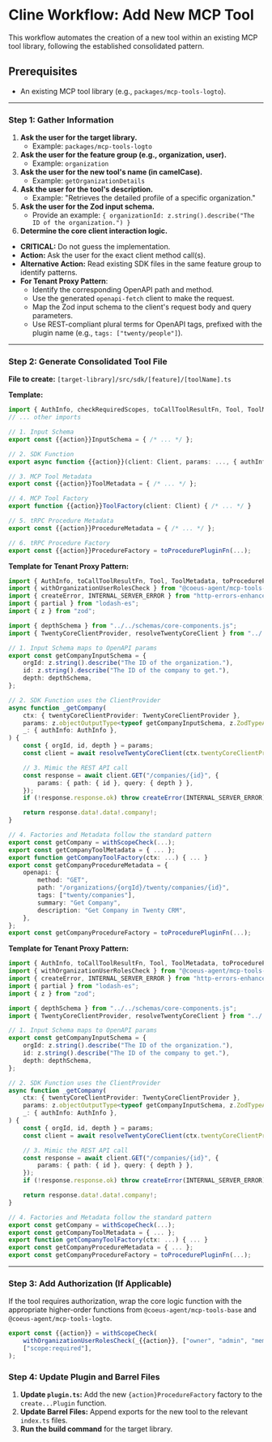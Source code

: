 # Cline Workflow: Add New MCP Tool

This workflow automates the creation of a new tool within an existing MCP tool library, following the established consolidated pattern.

## Prerequisites

- An existing MCP tool library (e.g., `packages/mcp-tools-logto`).

---

### **Step 1: Gather Information**

1.  **Ask the user for the target library.**
    -   Example: `packages/mcp-tools-logto`
2.  **Ask the user for the feature group (e.g., organization, user).**
    -   Example: `organization`
3.  **Ask the user for the new tool's name (in camelCase).**
    -   Example: `getOrganizationDetails`
4.  **Ask the user for the tool's description.**
    -   Example: "Retrieves the detailed profile of a specific organization."
5.  **Ask the user for the Zod input schema.**
    -   Provide an example: `{ organizationId: z.string().describe("The ID of the organization.") }`
6.  **Determine the core client interaction logic.**
-   **CRITICAL:** Do not guess the implementation.
-   **Action:** Ask the user for the exact client method call(s).
-   **Alternative Action:** Read existing SDK files in the same feature group to identify patterns.
-   **For Tenant Proxy Pattern**:
    -   Identify the corresponding OpenAPI path and method.
    -   Use the generated `openapi-fetch` client to make the request.
    -   Map the Zod input schema to the client's request body and query parameters.
    -   Use REST-compliant plural terms for OpenAPI tags, prefixed with the plugin name (e.g., `tags: ["twenty/people"]`).

---

### **Step 2: Generate Consolidated Tool File**

**File to create:** `[target-library]/src/sdk/[feature]/[toolName].ts`

**Template:**
```typescript
import { AuthInfo, checkRequiredScopes, toCallToolResultFn, Tool, ToolMetadata, toProcedurePluginFn } from "@coeus-agent/mcp-tools-base";
// ... other imports

// 1. Input Schema
export const {{action}}InputSchema = { /* ... */ };

// 2. SDK Function
export async function {{action}}(client: Client, params: ..., { authInfo }: { authInfo: AuthInfo }) { /* ... */ }

// 3. MCP Tool Metadata
export const {{action}}ToolMetadata = { /* ... */ };

// 4. MCP Tool Factory
export function {{action}}ToolFactory(client: Client) { /* ... */ }

// 5. tRPC Procedure Metadata
export const {{action}}ProcedureMetadata = { /* ... */ };

// 6. tRPC Procedure Factory
export const {{action}}ProcedureFactory = toProcedurePluginFn(...);
```

**Template for Tenant Proxy Pattern:**
```typescript
import { AuthInfo, toCallToolResultFn, Tool, ToolMetadata, toProcedurePluginFn, withScopeCheck } from "@coeus-agent/mcp-tools-base";
import { withOrganizationUserRolesCheck } from "@coeus-agent/mcp-tools-logto";
import { createError, INTERNAL_SERVER_ERROR } from "http-errors-enhanced";
import { partial } from "lodash-es";
import { z } from "zod";

import { depthSchema } from "../../schemas/core-components.js";
import { TwentyCoreClientProvider, resolveTwentyCoreClient } from "../../TwentyClient.js";

// 1. Input Schema maps to OpenAPI params
export const getCompanyInputSchema = {
    orgId: z.string().describe("The ID of the organization."),
    id: z.string().describe("The ID of the company to get."),
    depth: depthSchema,
};

// 2. SDK Function uses the ClientProvider
async function _getCompany(
    ctx: { twentyCoreClientProvider: TwentyCoreClientProvider },
    params: z.objectOutputType<typeof getCompanyInputSchema, z.ZodTypeAny>,
    _: { authInfo: AuthInfo },
) {
    const { orgId, id, depth } = params;
    const client = await resolveTwentyCoreClient(ctx.twentyCoreClientProvider, orgId);

    // 3. Mimic the REST API call
    const response = await client.GET("/companies/{id}", {
        params: { path: { id }, query: { depth } },
    });
    if (!response.response.ok) throw createError(INTERNAL_SERVER_ERROR);

    return response.data!.data!.company!;
}

// 4. Factories and Metadata follow the standard pattern
export const getCompany = withScopeCheck(...);
export const getCompanyToolMetadata = { ... };
export function getCompanyToolFactory(ctx: ...) { ... }
export const getCompanyProcedureMetadata = {
    openapi: {
        method: "GET",
        path: "/organizations/{orgId}/twenty/companies/{id}",
        tags: ["twenty/companies"],
        summary: "Get Company",
        description: "Get Company in Twenty CRM",
    },
};
export const getCompanyProcedureFactory = toProcedurePluginFn(...);
```

**Template for Tenant Proxy Pattern:**
```typescript
import { AuthInfo, toCallToolResultFn, Tool, ToolMetadata, toProcedurePluginFn, withScopeCheck } from "@coeus-agent/mcp-tools-base";
import { withOrganizationUserRolesCheck } from "@coeus-agent/mcp-tools-logto";
import { createError, INTERNAL_SERVER_ERROR } from "http-errors-enhanced";
import { partial } from "lodash-es";
import { z } from "zod";

import { depthSchema } from "../../schemas/core-components.js";
import { TwentyCoreClientProvider, resolveTwentyCoreClient } from "../../TwentyClient.js";

// 1. Input Schema maps to OpenAPI params
export const getCompanyInputSchema = {
    orgId: z.string().describe("The ID of the organization."),
    id: z.string().describe("The ID of the company to get."),
    depth: depthSchema,
};

// 2. SDK Function uses the ClientProvider
async function _getCompany(
    ctx: { twentyCoreClientProvider: TwentyCoreClientProvider },
    params: z.objectOutputType<typeof getCompanyInputSchema, z.ZodTypeAny>,
    _: { authInfo: AuthInfo },
) {
    const { orgId, id, depth } = params;
    const client = await resolveTwentyCoreClient(ctx.twentyCoreClientProvider, orgId);

    // 3. Mimic the REST API call
    const response = await client.GET("/companies/{id}", {
        params: { path: { id }, query: { depth } },
    });
    if (!response.response.ok) throw createError(INTERNAL_SERVER_ERROR);

    return response.data!.data!.company!;
}

// 4. Factories and Metadata follow the standard pattern
export const getCompany = withScopeCheck(...);
export const getCompanyToolMetadata = { ... };
export function getCompanyToolFactory(ctx: ...) { ... }
export const getCompanyProcedureMetadata = { ... };
export const getCompanyProcedureFactory = toProcedurePluginFn(...);
```

---

### **Step 3: Add Authorization (If Applicable)**

If the tool requires authorization, wrap the core logic function with the appropriate higher-order functions from `@coeus-agent/mcp-tools-base` and `@coeus-agent/mcp-tools-logto`.

```typescript
export const {{action}} = withScopeCheck(
    withOrganizationUserRolesCheck(_{{action}}, ["owner", "admin", "member"]),
    ["scope:required"],
);
```

### **Step 4: Update Plugin and Barrel Files**

1.  **Update `plugin.ts`:** Add the new `{action}ProcedureFactory` factory to the `create...Plugin` function.
2.  **Update Barrel Files:** Append exports for the new tool to the relevant `index.ts` files.
3.  **Run the build command** for the target library.
